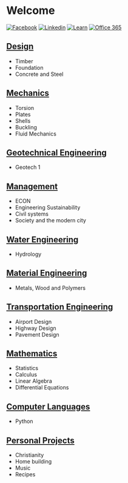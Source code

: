 # Welcome

[![Facebook](https://i.imgur.com/gz3Sv99.gif?2)](https://www.facebook.com/bklassen/) [![Linkedin](https://i.imgur.com/d3V3uvM.gif?1)](https://www.linkedin.com/in/benklassen/) [![Learn](https://i.imgur.com/xhq9Mlm.png?2)](https://learn.uwaterloo.ca) [![Office 365](https://i.imgur.com/YyYGcJu.png?2)](https://office.com)

## [Design](courses/design/)

- Timber
- Foundation
- Concrete and Steel

## [Mechanics](courses/mechanics/)

- Torsion
- Plates
- Shells
- Buckling
- Fluid Mechanics

## [Geotechnical Engineering](courses/geo/)

- Geotech 1

## [Management](courses/management/)

- ECON
- Engineering Sustainability
- Civil systems
- Society and the modern city

## [Water Engineering](courses/fluid/)

- Hydrology

## [Material Engineering](courses/materials/)

- Metals, Wood and Polymers

## [Transportation Engineering](courses/transpo/)

- Airport Design
- Highway Design
- Pavement Design

## [Mathematics](courses/math/)

- Statistics
- Calculus
- Linear Algebra
- Differential Equations

## [Computer Languages](courses/computer/)

- Python

## [Personal Projects](projects/)

- Christianity
- Home building
- Music
- Recipes
